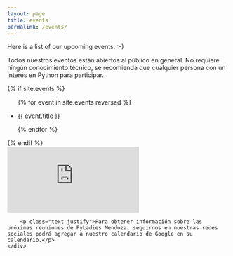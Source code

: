 ```yaml
---
layout: page
title: events
permalink: /events/
---
```


<p>Here is a list of our upcoming events. :-)</p>
<p>Todos nuestros eventos están abiertos al público en general. No requiere ningún conocimiento técnico, se recomienda que cualquier persona con un interés en Python para participar.</p>
    
{% if site.events %}
<ul>
{% for event in site.events reversed %}
    <li>
        <p><a href="{{ event.url }}">{{ event.title }}</a></p>
    </li>
{% endfor %}
</ul>
{% endif %}


<div id="events" class="row">
    <div class="col-lg-4 col-md-4">
        <div >
            <iframe class="embed-responsive-item" src="https://calendar.google.com/calendar/embed?showTitle=0&amp;showPrint=0&amp;showCalendars=0&amp;height=350&amp;wkst=1&amp;bgcolor=%23FFFFFF&amp;src=vtnpeo5tlcuv0l4jdgq4bpfbn8%40group.calendar.google.com&amp;color=%23B1365F&amp;ctz=America%2FSao_Paulo" style="border-width:0" frameborder="0" scrolling="no"></iframe>
        </div>

        <p class="text-justify">Para obtener información sobre las próximas reuniones de PyLadies Mendoza, seguirnos en nuestras redes sociales podrá agregar a nuestro calendario de Google en su calendario.</p>
    </div>
</div>
